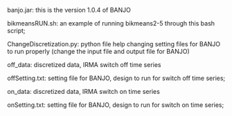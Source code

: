 banjo.jar: 
this is the version 1.0.4 of BANJO

bikmeansRUN.sh:
an example of running bikmeans2-5 through this bash script; 

ChangeDiscretization.py:
python file help changing setting files for BANJO to run properly 
(change the input file and output file for BANJO)

off_data: 
discretized data, IRMA switch off time series

offSetting.txt: 
setting file for BANJO, design to run for switch off time series; 

on_data: 
discretized data, IRMA switch on time series

onSetting.txt: 
setting file for BANJO, design to run for switch on time series; 
